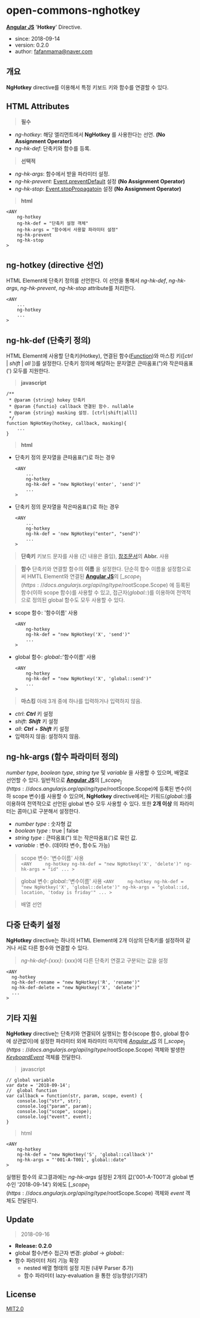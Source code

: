 # open-commons-nghotkey
[__Angular JS__](https://angularjs.org/) '__Hotkey__' Directive.

* since: 2018-09-14
* version: 0.2.0
* author: fafanmama@naver.com

## 개요
__NgHotkey__ directive를 이용해서 특정 키보드 키와 함수를 연결할 수 있다.

## HTML Attributes
> __필수__
* _ng-hotkey_: 해당 엘리먼트에서 __NgHotkey__ 를 사용한다는 선언. __(No Assignment Operator)__
* _ng-hk-def_: 단축키와 함수를 등록.

> __선택적__
* _ng-hk-args_: 함수에서 받을 파라미터 설정.
* _ng-hk-prevent_: [Event.preventDefault](https://developer.mozilla.org/en-US/docs/Web/API/Event/preventDefault) 설정 __(No Assignment Operator)__
* _ng-hk-stop_: [Event.stopPropagatoin](https://developer.mozilla.org/en-US/docs/Web/API/Event/stopPropagation) 설정 __(No Assignment Operator)__

> __html__
```
<ANY
    ng-hotkey
    ng-hk-def = "단축키 설정 객체"
    ng-hk-args = "함수에서 사용할 파라미터 설정"
    ng-hk-prevent
    ng-hk-stop
>
```

## ng-hotkey (directive 선언)
HTML Element에 단축키 정의를 선언한다. 이 선언을 통해서 _ng-hk-def_, _ng-hk-args_, _ng-hk-prevent_, _ng-hk-stop_ attribute를 처리한다.
```
<ANY
    ...
    ng-hotkey
    ...
>
```

## ng-hk-def (단축키 정의)
HTML Element에 사용할 단축키(Hotkey), 연결된 함수([Function](https://developer.mozilla.org/en-US/docs/Web/JavaScript/Reference/Global_Objects/Function))와 마스킹 키(\[_ctrl_ | _shift_ | _all_ \])를 설정한다.
단축키 정의에 해당하는 문자열은 큰따옴표(")와 작은따옴표(') 모두를 지원한다.

> __javascript__
```
/**
 * @param {string} hokey 단축키
 * @param {functio} callback 연결된 함수. nullable
 * @param {string} masking 설정. [ctrl|shift|alll]
 */
function NgHotKey(hotkey, callback, masking){
    ...
}
```
> __html__
* 단축키 정의 문자열을 큰따옴표(")로 하는 경우
    ```
    <ANY
        ...
        ng-hotkey
        ng-hk-def = "new NgHotkey('enter', 'send')"
        ...
    >
    ```
* 단축키 정의 문자열을 작은따옴표(')로 하는 경우
    ```
    <ANY
        ...
        ng-hotkey
        ng-hk-def = 'new NgHotkey("enter", "send")'
        ...
    >
    ```    
    
> __단축키__
키보드 문자를 사용 (긴 내용은 줄임), [참조문서](https://docs.google.com/spreadsheets/d/1JXrmE_ywFWj-bWNpVoIoyIIf7F0h7wo6lkIwdrrX5lM/edit?usp=sharing)의 __Abbr.__ 사용

> __함수__
단축키와 연결할 함수의 __이름__ 을 설정한다. 단순히 함수 이름을 설정함으로써 HMTL Element와 연결된 [__Angular JS__](https://angularjs.org/)의 [_$scope_](https://docs.angularjs.org/api/ng/type/$rootScope.Scope) 에 등록된 함수(이하 scope 함수)를 사용할 수 있고, 접근자(_global::_)를 이용하여 전역적으로 정의된 global 함수도 모두 사용할 수 있다.

* scope 함수: '함수이름' 사용   
    ```
    <ANY    
        ng-hotkey
        ng-hk-def = "new NgHotkey('X', 'send')"
        ...
    >
    ```
  
* global 함수: _global::_'함수이름' 사용
    ```
    <ANY    
        ng-hotkey
        ng-hk-def = "new NgHotkey('X', 'global::send')"
        ...
    >
    ```
> __마스킹__
아래 3개 중에 하나를 입력하거나 입력하지 않음.
* _ctrl_: **_Ctrl_** 키 설정
* _shift_: **_Shift_** 키 설정
* _all_: **_Ctrl_** + **_Shift_** 키 설정
* 입력하지 않음: 설정하지 않음.
    

## ng-hk-args (함수 파라미터 정의)
_number type_, _boolean type_, _string tye_ 및 _variable_ 을 사용할 수 있으며, 배열로 선언할 수 있다.
일반적으로 [__Angular JS__](https://angularjs.org/)의 [_$scope_](https://docs.angularjs.org/api/ng/type/$rootScope.Scope)에 등록된 변수(이하 scope 변수)를 사용할 수 있으며, __NgHotkey__ directive에서는 키워드(_global::_)를 이용하여 전역적으로 선언된 global 변수 모두 사용할 수 있다. 또한 __2개 이상__ 의 파라미터는 콤마(,)로 구분해서 설정한다.
* _number type_ : 숫자형 값
* _boolean type_ : true | false
* _string type_ : 큰따옴표(") 또는 작은따옴표(')로 묶인 값.
* _variable_ : 변수. (데이타 변수, 함수도 가능)

> scope 변수: '변수이름' 사용   
    ```
    <ANY    
        ng-hotkey
        ng-hk-def = "new NgHotkey('X', 'delete')"
        ng-hk-args = "id"
        ...
    >
    ```

> global 변수: _global::_'변수이름' 사용
    ```
    <ANY    
        ng-hotkey
        ng-hk-def = "new NgHotkey('X', 'global::delete')"
        ng-hk-args = "global::id, location, 'today is friday'"
    ...
    >
    ```
 
 > 배열 선언

## 다중 단축키 설정
__NgHotkey__ directive는 하나의 HTML Element에 2개 이상의 단축키를 설정하여 같거나 서로 다른 함수와 연결할 수 있다.

> _ng-hk-def-{xxx}_: {xxx}에 다른 단축키 연결고 구분되는 값을 설정 
  ```
  <ANY
    ng-hotkey
    ng-hk-def-rename = "new NgHotkey('R', 'rename')"
    ng-hk-def-delete = "new NgHotkey('X', 'delete')"
    ...
  >
  ```
  
## 기타 지원
__NgHotkey__ directive는 단축키와 연결되어 실행되는 함수(scope 함수, global 함수에 상관없이)에 설정한 파라미터 외에 파라미터 마지막에 [_Angular JS_](https://angularjs.org) 의 [_$scope_](https://docs.angularjs.org/api/ng/type/$rootScope.Scope) 객체와 발생한 [_KeyboardEvent_](https://developer.mozilla.org/en-US/docs/Web/API/KeyboardEvent) 객체를 전달한다.

> javascript
```
// global variable
var date = '2018-09-14';
//  global function
var callback = function(str, param, scope, event) {
    console.log("str", str);
    console.log("param", param);
    console.log("scope", scope);
    console.log("event", event);
}
```
> html
```
<ANY
    ng-hotkey
    ng-hk-def = "new NgHotkey('S', 'global::callback')"
    ng-hk-args = "'001-A-T001', global::date"
>
```
실행된 함수의 로그결과에는 _ng-hk-args_ 설정된 2개의 값('001-A-T001'과 global 변수인 '2018-09-14') 외에도 [_$scope_](https://docs.angularjs.org/api/ng/type/$rootScope.Scope) 객체와 _event_ 객체도 전달된다.

## Update

> 2018-09-16
* __Release: 0.2.0__
* global 함수/변수 접근자 변경: _$global$_ -> _global::_
* 함수 파라미터 처리 기능 확장
  - nested 배열 형태의 설정 지원 (내부 Parser 추가)
  - 함수 파라미터 lazy-evaluation 을 통한 성능향상(기대?)
  
## License
[MIT2.0](https://opensource.org/licenses/MIT)
